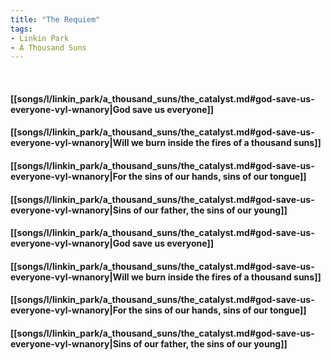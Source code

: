 ```yaml
---
title: "The Requiem"
tags:
- Linkin Park
- A Thousand Suns
---
```

&nbsp;
#### [[songs/l/linkin_park/a_thousand_suns/the_catalyst.md#god-save-us-everyone-vyl-wnanory|God save us everyone]]
#### [[songs/l/linkin_park/a_thousand_suns/the_catalyst.md#god-save-us-everyone-vyl-wnanory|Will we burn inside the fires of a thousand suns]]
#### [[songs/l/linkin_park/a_thousand_suns/the_catalyst.md#god-save-us-everyone-vyl-wnanory|For the sins of our hands, sins of our tongue]]
#### [[songs/l/linkin_park/a_thousand_suns/the_catalyst.md#god-save-us-everyone-vyl-wnanory|Sins of our father, the sins of our young]]
#### [[songs/l/linkin_park/a_thousand_suns/the_catalyst.md#god-save-us-everyone-vyl-wnanory|God save us everyone]]
#### [[songs/l/linkin_park/a_thousand_suns/the_catalyst.md#god-save-us-everyone-vyl-wnanory|Will we burn inside the fires of a thousand suns]]
#### [[songs/l/linkin_park/a_thousand_suns/the_catalyst.md#god-save-us-everyone-vyl-wnanory|For the sins of our hands, sins of our tongue]]
#### [[songs/l/linkin_park/a_thousand_suns/the_catalyst.md#god-save-us-everyone-vyl-wnanory|Sins of our father, the sins of our young]]
